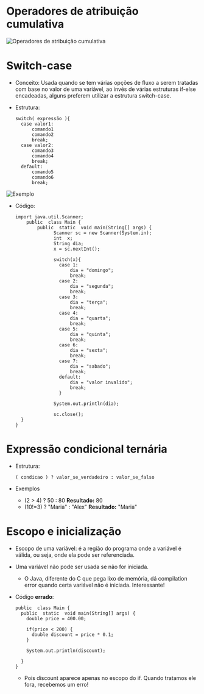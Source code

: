 # Operadores de atribuição cumulativa
![Operadores de atribuição cumulativa](https://i.ibb.co/VWXd8dY/Sem-t-tulo.png)
# Switch-case
* Conceito: Usada quando se tem várias opções de fluxo a serem tratadas com base no valor de uma variável, ao invés de várias estruturas if-else encadeadas, alguns preferem utilizar a estrutura switch-case.

* Estrutura:

      switch( expressão ){
        case valor1:
            comando1
            comando2
            break;
        case valor2:
            comando3
            comando4
            break;
        default:
            comando5
            comando6
            break;

![Exemplo](https://i.ibb.co/VYxcBKP/Sem-t-tulo.png)

* Código:

	  import java.util.Scanner;
		  public  class Main {
			  public  static  void main(String[] args) {
                    Scanner sc = new Scanner(System.in);
                    int  x;
                    String dia;
                    x = sc.nextInt();

                    switch(x){
                      case 1:
                          dia = "domingo";
                          break;
                      case 2:
                          dia = "segunda";
                          break;
                      case 3:
                          dia = "terça";
                          break;
                      case 4:
                          dia = "quarta";
                          break;
                      case 5:
                          dia = "quinta";
                          break;
                      case 6:
                          dia = "sexta";
                          break;
                      case 7:
                          dia = "sabado";
                          break;
                      default:
                          dia = "valor invalido";
                          break;
                      }

                    System.out.println(dia);

                    sc.close();
        }
	  }
    
# Expressão condicional ternária

* Estrutura:

      ( condicao ) ? valor_se_verdadeiro : valor_se_falso

* Exemplos
  * (2 > 4) ? 50 : 80  **Resultado:** 80
  * (10!=3) ? "Maria" : "Alex" **Resultado:** "Maria"

# Escopo e inicialização
* Escopo de uma variável: é a região do programa onde a variável é válida, ou seja, onde ela pode ser referenciada.
* Uma variável não pode ser usada se não for iniciada. 
  * O Java, diferente do C que pega lixo de memória, dá compilation error quando certa variável não é iniciada. Interessante!   

* Código **errado**:

      public  class Main {
        public  static  void main(String[] args) {
          double price = 400.00;

          if(price < 200) {
            double discount = price * 0.1;
          }

          System.out.println(discount);

        }
      }

  * Pois discount aparece apenas no escopo do if. Quando tratamos ele fora,  recebemos um erro!
